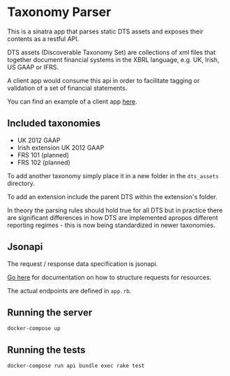 # Taxonomy Parser

This is a sinatra app that parses static DTS assets and exposes their contents as a restful API.

DTS assets (Discoverable Taxonomy Set) are collections of xml files that together document financial systems in the XBRL language, e.g. UK, Irish, US GAAP or IFRS.

A client app would consume this api in order to facilitate tagging or validation of a set of financial statements.

You can find an example of a client app [here](//github.com/seocahill/dts-explorer-client).

## Included taxonomies

- UK 2012 GAAP
- Irish extension UK 2012 GAAP
- FRS 101 (planned)
- FRS 102 (planned)

To add another taxonomy simply place it in a new folder in the ```dts_assets``` directory.

To add an extension include the parent DTS within the extension's folder.

In theory the parsing rules should hold true for all DTS but in practice there are significant differences in how DTS are implemented apropos different reporting regimes - this is now being standardized in newer taxonomies.

## Jsonapi

The request / response data specification is jsonapi. 

[Go here](http://jsonapi.org/) for documentation on how to structure requests for resources.

The actual endpoints are defined in ```app.rb```.

## Running the server

```
docker-compose up
```

## Running the tests

```
docker-compose run api bundle exec rake test
```